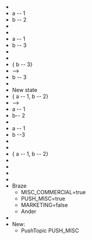 -
- a -- 1
- b -- 2
-
-
- a -- 1
- b -- 3
-
-
- { b -- 3}
- -->
- b -- 3
-
- New state
- { a -- 1, b -- 2}
- -->
- a -- 1
- b-- 2
-
- a -- 1
- b --3
-
-
- { a -- 1, b -- 2}
-
-
-
-
- Braze
	- MISC_COMMERCIAL=true
	- PUSH_MISC=true
	- MARKETING=false
	- Ander
-
- New:
	- PushTopic PUSH_MISC